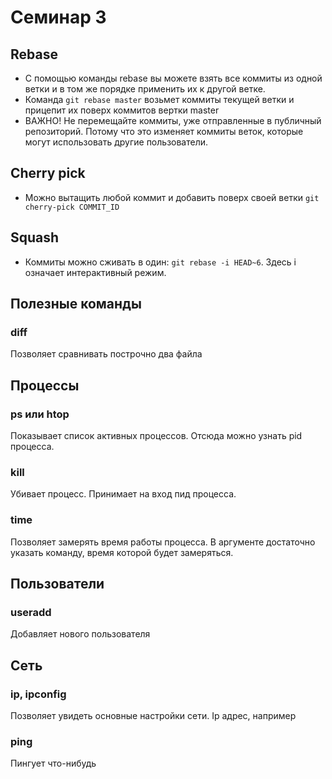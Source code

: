 # Семинар 3

## Rebase

* С помощью команды rebase вы можете взять все коммиты из одной ветки и в том же порядке применить их к другой ветке.
* Команда ```git rebase master``` возьмет коммиты текущей ветки и прицепит их поверх коммитов вертки master
* ВАЖНО! Не перемещайте коммиты, уже отправленные в публичный репозиторий. Потому что это изменяет коммиты веток, которые могут использовать другие пользователи.

## Cherry pick

* Можно вытащить любой коммит и добавить поверх своей ветки ```git cherry-pick COMMIT_ID```

## Squash

* Коммиты можно сживать в один: ```git rebase -i HEAD~6```. Здесь i означает интерактивный режим.

## Полезные команды

### diff

Позволяет сравнивать построчно два файла

## Процессы

### ps или htop

Показывает список активных процессов. Отсюда можно узнать pid процесса.

### kill

Убивает процесс. Принимает на вход пид процесса.

### time

Позволяет замерять время работы процесса. В аргументе достаточно указать команду, время которой будет замеряться.

## Пользователи

### useradd 

Добавляет нового пользователя

## Сеть

### ip, ipconfig

Позволяет увидеть основные настройки сети. Ip адрес, например

### ping

Пингует что-нибудь
